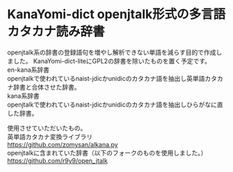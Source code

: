 # KanaYomi-dict openjtalk形式の多言語カタカナ読み辞書 
openjtalk系の辞書の登録語句を増やし解析できない単語を減らす目的で作成しました。
KanaYomi-dict-liteにGPL2の辞書を除いたものを置く予定です。  
en-kana系辞書  
openjtalkで使われているnaist-jdicかunidicのカタカナ語を抽出し英単語カタカナ辞書と合体させた辞書。  
kana系辞書  
openjtalkで使われているnaist-jdicかunidicのカタカナ語を抽出しひらがなに直した辞書。 

使用させていただいたもの。  
英単語カタカナ変換ライブラリ  
https://github.com/zomysan/alkana.py  
openjtalkに含まれていた辞書（以下のフォークのものを使用しました。）  
https://github.com/r9y9/open_jtalk  
